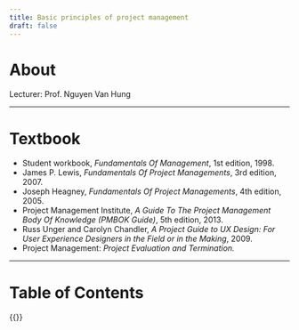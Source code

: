 ```yaml
---
title: Basic principles of project management
draft: false
---
```

# About
Lecturer: Prof. Nguyen Van Hung

---
# Textbook
- Student workbook, *Fundamentals Of Management*, 1st edition, 1998.
- James P. Lewis, *Fundamentals Of Project Managements*, 3rd edition, 2007.
- Joseph Heagney, *Fundamentals Of Project Managements*, 4th edition, 2005.
- Project Management Institute, *A Guide To The Project Management Body Of Knowledge (PMBOK Guide)*, 5th edition, 2013.
- Russ Unger and Carolyn Chandler, *A Project Guide to UX Design: For User Experience Designers in the Field or in the Making*, 2009.
- Project Management: *Project Evaluation and Termination.*

---
# Table of Contents
{{<toc-tree>}}